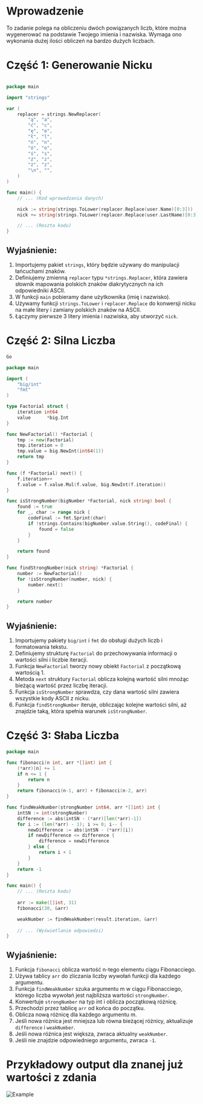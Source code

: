 # Wprowadzenie

To zadanie polega na obliczeniu dwóch powiązanych liczb, które można wygenerować na podstawie Twojego imienia i nazwiska. Wymaga ono wykonania dużej ilości obliczeń na bardzo dużych liczbach.

# Część 1: Generowanie Nicku
```go

package main

import "strings"

var (
    replacer = strings.NewReplacer(
        "ą", "a",
        "ć", "c",
        "ę", "e",
        "ł", "l",
        "ń", "n",
        "ó", "o",
        "ś", "s",
        "ź", "z",
        "ż", "z",
        "\n", "",
    )
)

func main() {
    // ... (Kod wprowadzania danych)

    nick := string(strings.ToLower(replacer.Replace(user.Name)[0:3]))
    nick += string(strings.ToLower(replacer.Replace(user.LastName)[0:3]))

    // ... (Reszta kodu)
}
```

## Wyjaśnienie:
1. Importujemy pakiet `strings`, który będzie używany do manipulacji łańcuchami znaków.
2. Definiujemy zmienną `replacer` typu `*strings.Replacer`, która zawiera słownik mapowania polskich znaków diakrytycznych na ich odpowiedniki ASCII.
3. W funkcji `main` pobieramy dane użytkownika (imię i nazwisko).
4. Używamy funkcji `strings.ToLower` i `replacer.Replace` do konwersji nicku na małe litery i zamiany polskich znaków na ASCII.
3. Łączymy pierwsze 3 litery imienia i nazwiska, aby utworzyć `nick`.

# Część 2: Silna Liczba

```go
Go

package main

import (
    "big/int"
    "fmt"
)

type Factorial struct {
    iteration int64
    value      *big.Int
}

func NewFactorial() *Factorial {
    tmp := new(Factorial)
    tmp.iteration = 0
    tmp.value = big.NewInt(int64(1))
    return tmp
}

func (f *Factorial) next() {
    f.iteration++
    f.value = f.value.Mul(f.value, big.NewInt(f.iteration))
}

func isStrongNumber(bigNumber *Factorial, nick string) bool {
    found := true
    for _, char := range nick {
        codeFinal := fmt.Sprint(char)
        if !strings.Contains(bigNumber.value.String(), codeFinal) {
            found = false
        }
    }

    return found
}

func findStrongNumber(nick string) *Factorial {
    number := NewFactorial()
    for !isStrongNumber(number, nick) {
        number.next()
    }

    return number
}
```
## Wyjaśnienie:
1. Importujemy pakiety `big/int` i `fmt` do obsługi dużych liczb i formatowania tekstu.
1. Definiujemy strukturę `Factorial` do przechowywania informacji o wartości silni i liczbie iteracji.
1. Funkcja `NewFactorial` tworzy nowy obiekt `Factorial` z początkową wartością 1.
1. Metoda `next` struktury `Factorial` oblicza kolejną wartość silni mnożąc bieżącą wartość przez liczbę iteracji.
1. Funkcja `isStrongNumber` sprawdza, czy dana wartość silni zawiera wszystkie kody ASCII z nicku.
1. Funkcja `findStrongNumber` iteruje, obliczając kolejne wartości silni, aż znajdzie taką, która spełnia warunek `isStrongNumber`.

# Część 3: Słaba Liczba

```go
package main

func fibonacci(n int, arr *[]int) int {
    (*arr)[n] += 1
    if n <= 1 {
        return n
    }
    return fibonacci(n-1, arr) + fibonacci(n-2, arr)
}

func findWeakNumber(strongNumber int64, arr *[]int) int {
    intSN := int(strongNumber)
    difference := abs(intSN - (*arr)[len(*arr)-1])
    for i := (len(*arr) - 1); i >= 0; i-- {
        newDifference := abs(intSN - (*arr)[i])
        if newDifference <= difference {
            difference = newDifference
        } else {
            return i + 1
        }
    }
    return -1
}

func main() {
    // ... (Reszta kodu)
    
	arr := make([]int, 31)
	fibonacci(30, &arr)

	weakNumber := findWeakNumber(result.iteration, &arr)
	
    // ... (Wyświetlanie odpowiedzi)
}
```
## Wyjaśnienie:
1. Funkcja `fibonacci` oblicza wartość n-tego elementu ciągu Fibonacciego.
1. Używa tablicy `arr` do zliczania liczby wywołań funkcji dla każdego argumentu.
1. Funkcja `findWeakNumber` szuka argumentu m w ciągu Fibonacciego, którego liczba wywołań jest najbliższa wartości `strongNumber`.
1. Konwertuje `strongNumber` na typ int i oblicza początkową różnicę.
1. Przechodzi przez tablicę `arr` od końca do początku.
1. Oblicza nową różnicę dla każdego argumentu m.
1. Jeśli nowa różnica jest mniejsza lub równa bieżącej różnicy, aktualizuje `difference` i `weakNumber`.
1. Jeśli nowa różnica jest większa, zwraca aktualny `weakNumber`.
1. Jeśli nie znajdzie odpowiedniego argumentu, zwraca `-1`.



# Przykładowy output dla znanej już wartości z zdania

![Example](https://i.ibb.co/rZ17Ht4/image.png "example output")
